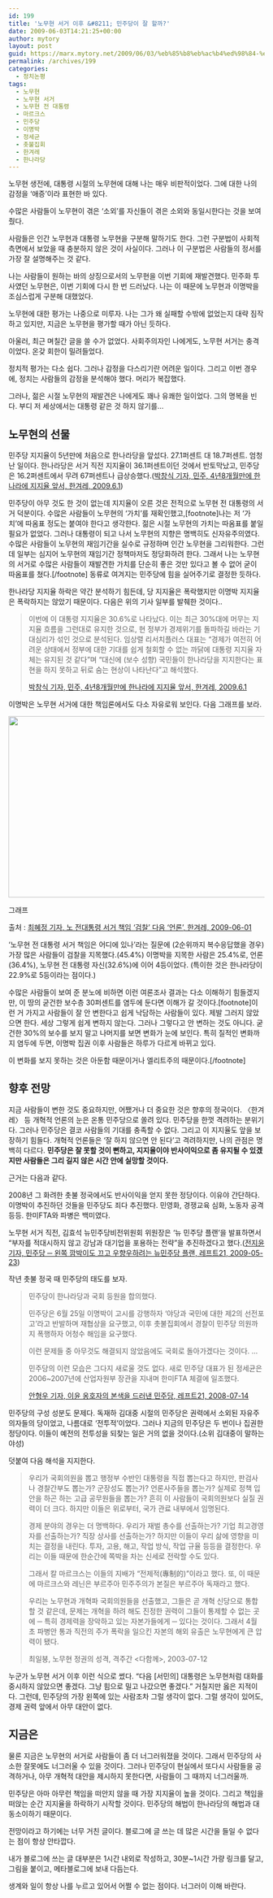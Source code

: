 ```yaml
---
id: 199
title: '노무현 서거 이후 &#8211; 민주당이 잘 할까?'
date: 2009-06-03T14:21:25+00:00
author: mytory
layout: post
guid: https://marx.mytory.net/2009/06/03/%eb%85%b8%eb%ac%b4%ed%98%84-%ec%84%9c%ea%b1%b0-%ec%9d%b4%ed%9b%84-%eb%af%bc%ec%a3%bc%eb%8b%b9%ec%9d%b4-%ec%9e%98-%ed%95%a0%ea%b9%8c/
permalink: /archives/199
categories:
  - 정치논평
tags:
  - 노무현
  - 노무현 서거
  - 노무현 전 대통령
  - 마르크스
  - 민주당
  - 이명박
  - 정세균
  - 촛불집회
  - 한겨레
  - 한나라당
---
```

<div id="" class="gray-textbox">
  <p>
    노무현 생전에, 대통령 시절의 노무현에 대해 나는 매우 비판적이었다. 그에 대한 나의 감정을 ‘애증’이라 표현한 바 있다.
  </p>
  
  <p>
    수많은 사람들이 노무현이 겪은 ‘소외’를 자신들이 겪은 소외와 동일시한다는 것을 보여 줬다.
  </p>
  
  <p>
    사람들은 인간 노무현과 대통령 노무현을 구분해 말하기도 한다. 그런 구분법이 사회적 측면에서 보았을 때 충분하지 않은 것이 사실이다. 그러나 이 구분법은 사람들의 정서를 가장 잘 설명해주는 것 같다.
  </p>
  
  <p>
    나는 사람들이 원하는 바의 상징으로서의 노무현을 이번 기회에 재발견했다. 민주화 투사였던 노무현은, 이번 기회에 다시 한 번 드러났다. 나는 이 때문에 노무현과 이명박을 조심스럽게 구분해 대했었다.
  </p>
  
  <p>
    노무현에 대한 평가는 나중으로 미루자. 나는 그가 왜 실패할 수밖에 없었는지 대략 짐작하고 있지만, 지금은 노무현을 평가할 때가 아닌 듯하다.
  </p>
  
  <p>
    아울러, 최근 며칠간 글을 쓸 수가 없었다. 사회주의자인 나에게도, 노무현 서거는 충격이었다. 온갖 회한이 밀려들었다.
  </p>
  
  <p>
    정치적 평가는 다소 쉽다. 그러나 감정을 다스리기란 어려운 일이다. 그리고 이번 경우에, 정치는 사람들의 감정을 분석해야 했다. 머리가 복잡했다.
  </p>
  
  <p>
    그러나, 젊은 시절 노무현의 재발견은 나에게도 꽤나 유쾌한 일이었다. 그의 명복을 빈다. 부디 저 세상에서는 대통령 같은 것 하지 않기를…
  </p></p>
</div>

## 노무현의 선물

민주당 지지율이 5년만에 처음으로 한나라당을 앞섰다. 27.1퍼센트 대 18.7퍼센트. 엄청난 일이다. 한나라당은 서거 직전 지지율이 36.1퍼센트이던 것에서 반토막났고, 민주당은 16.2퍼센트에서 무려 67퍼센트나 급상승했다.(<a href="http://www.hani.co.kr/arti/society/society_general/357940.html" target="_blank" title="기사 보기">박창식 기자, 민주, 4년8개월만에 한나라에 지지율 앞서, 한겨레, 2009.6.1</a>)

민주당이 아무 것도 한 것이 없는데 지지율이 오른 것은 전적으로 노무현 전 대통령의 서거 덕분이다. 수많은 사람들이 노무현의 ‘가치’를 재확인했고,[footnote]나는 저 ‘가치’에 따옴표 정도는 붙여야 한다고 생각한다. 젊은 시절 노무현의 가치는 따옴표를 붙일 필요가 없었다. 그러나 대통령이 되고 나서 노무현의 지향은 명백히도 신자유주의였다. 수많은 사람들이 노무현의 재임기간을 실수로 규정하며 인간 노무현을 그리워한다. 그런데 일부는 심지어 노무현의 재임기간 정책마저도 정당화하려 한다. 그래서 나는 노무현의 서거로 수많은 사람들이 재발견한 가치를 단순히 좋은 것만 있다고 볼 수 없어 굳이 따옴표를 쳤다.[/footnote] 동류로 여겨지는 민주당에 힘을 실어주기로 결정한 듯하다.

한나라당 지지율 하락은 약간 분석하기 힘든데, 당 지지율은 폭락했지만 이명박 지지율은 폭락하지는 않았기 때문이다. 다음은 위의 기사 일부를 발췌한 것이다..

> 이번에 이 대통령 지지율은 30.6%로 나타났다. 이는 최근 30%대에 머무는 지지율 흐름을 그런대로 유지한 것으로, 현 정부가 경제위기를 돌파하길 바라는 기대심리가 섞인 것으로 분석된다. 임상렬 리서치플러스 대표는 “경제가 여전히 어려운 상태에서 정부에 대한 기대를 쉽게 철회할 수 없는 까닭에 대통령 지지율 자체는 유지된 것 같다”며 “대신에 (보수 성향) 국민들이 한나라당을 지지한다는 표현을 하지 못하고 뒤로 숨는 현상이 나타난다”고 해석했다.
> 
> <p class="rep">
>   <a href="http://www.hani.co.kr/arti/society/society_general/357940.html" target="_blank" title="기사 보기">박창식 기자, 민주, 4년8개월만에 한나라에 지지율 앞서, 한겨레, 2009.6.1</a>
> </p>

이명박은 노무현 서거에 대한 책임론에서도 다소 자유로워 보인다. 다음 그래프를 보라.


<img src="https://marx.mytory.net/wp-content/uploads/1/cfile24.uf.122CB6154A26865B6D00A3.jpg" class="aligncenter" width="540" height="357" alt="" filename="20090601hani_whos.jpg" filemime="image/jpeg" /> 

그래프
    
출처 : <a href="http://www.hani.co.kr/arti/society/society_general/357967.html" target="_blank" title="기사 보기">최혜정 기자, 노 전대통령 서거 책임 ‘검찰’ 다음 ‘언론’, 한겨레, 2009-06-01</a>

‘노무현 전 대통령 서거 책임은 어디에 있나’라는 질문에 (2순위까지 복수응답했을 경우) 가장 많은 사람들이 검찰을 지목했다.(45.4%) 이명박을 지목한 사람은 25.4%로, 언론(36.4%), 노무현 전 대통령 자신(32.6%)에 이어 4등이었다. (특이한 것은 한나라당이 22.9%로 5등이라는 점이다.)

수많은 사람들이 보여 준 분노에 비하면 이런 여론조사 결과는 다소 이해하기 힘들겠지만, 이 땅의 굳건한 보수층 30퍼센트를 염두에 둔다면 이해가 갈 것이다.[footnote]이런 거 가지고 사람들이 잘 안 변한다고 쉽게 낙담하는 사람들이 있다. 제발 그러지 않았으면 한다. 세상 그렇게 쉽게 변하지 않는다. 그러나 그렇다고 안 변하는 것도 아니다. 굳건한 30%의 보수를 보지 말고 나머지를 보면 변화가 눈에 보인다. 특히 질적인 변화까지 염두에 두면, 이명박 집권 이후 사람들은 하루가 다르게 바뀌고 있다.
  
이 변화를 보지 못하는 것은 아둔함 때문이거나 엘리트주의 때문이다.[/footnote]

## 향후 전망

지금 사람들이 변한 것도 중요하지만, 어쨌거나 더 중요한 것은 향후의 정국이다. 〈한겨레〉 등 개혁적 언론의 눈은 온통 민주당으로 쏠려 있다. 민주당을 한껏 격려하는 분위기다. 그러나 민주당은 결코 사람들의 기대를 충족할 수 없다. 그리고 이 지지율도 앞을 보장하기 힘들다. 개혁적 언론들은 ‘잘 하지 않으면 안 된다’고 격려하지만, 나의 관점은 명백히 다르다. **민주당은 잘 못할 것이 뻔하고, 지지율이야 반사이익으로 좀 유지될 수 있겠지만 사람들은 그리 길지 않은 시간 안에 실망할 것이다.**

근거는 다음과 같다.

2008년 그 화려한 촛불 정국에서도 반사이익을 얻지 못한 정당이다. 이유야 간단하다. 이명박이 추진하던 것들을 민주당도 죄다 추진했다. 민영화, 경쟁교육 심화, 노동자 공격 등등. 한미FTA와 파병은 백미였다.

노무현 서거 직전, 김효석 뉴민주당비전위원회 위원장은 ‘뉴 민주당 플랜’을 발표하면서 “부자를 적대시하지 않고 강남과 대기업을 포용하는 전략”을 추진하겠다고 했다.(<a href="http://wspaper.org/article/6527" target="_blank" title="기사 보기">전지윤 기자, 민주당 ─ 왼쪽 깜박이도 끄고 우향우하려는 뉴민주당 플랜, 레프트21, 2009-05-23</a>)

작년 촛불 정국 때 민주당의 태도를 보자.

> 민주당이 한나라당과 국회 등원을 합의했다.
> 
> 민주당은 6월 25일 이명박이 고시를 강행하자 ‘야당과 국민에 대한 제2의 선전포고’라고 반발하며 재협상을 요구했고, 이후 촛불집회에서 경찰이 민주당 의원까지 폭행하자 어청수 해임을 요구했다.
> 
> 이런 문제들 중 아무것도 해결되지 않았음에도 국회로 돌아가겠다는 것이다. …
> 
> 민주당의 이런 모습은 그다지 새로울 것도 없다. 새로 민주당 대표가 된 정세균은 2006~2007년에 산업자원부 장관을 지내며 한미FTA 체결에 일조했다.
> 
> <p class="rep">
>   <a href="http://wspaper.org/article/5638" target="_blank" title="기사 보기">안형우 기자, 이윤 옹호자의 본색을 드러낸 민주당, 레프트21, 2008-07-14</a>
> </p>

민주당의 구성 성분도 문제다. 독재하 김대중 시절의 민주당은 권력에서 소외된 자유주의자들의 당이었고, 나름대로 ‘전투적’이었다. 그러나 지금의 민주당은 두 번이나 집권한 정당이다. 이들이 예전의 전투성을 되찾는 일은 거의 없을 것이다.(소위 김대중이 말하는 야성)

덧붙여 다음 해석을 지지한다.

> 우리가 국회의원을 뽑고 행정부 수반인 대통령을 직접 뽑는다고 하지만, 판검사나 경찰간부도 뽑는가? 군장성도 뽑는가? 언론사주들을 뽑는가? 실제로 정책 입안을 하곤 하는 고급 공무원들을 뽑는가? 흔히 이 사람들이 국회의원보다 실질 권력이 더 크다. 하지만 이들은 위로부터, 국가 관료 내부에서 임명된다.
> 
> 경제 분야의 경우는 더 명백하다. 우리가 재벌 총수를 선출하는가? 기업 최고경영자를 선출하는가? 직장 상사를 선출하는가? 하지만 이들이 우리 삶에 영향을 미치는 결정을 내린다. 투자, 고용, 해고, 작업 방식, 작업 규율 등등을 결정한다. 우리는 이들 때문에 한순간에 쪽박을 차는 신세로 전락할 수도 있다.
> 
> 그래서 칼 마르크스는 이들의 지배가 “전제적(專制的)”이라고 했다. 또, 이 때문에 마르크스와 레닌은 부르주아 민주주의가 본질은 부르주아 독재라고 했다.
> 
> 우리는 노무현과 개혁파 국회의원들을 선출했고, 그들은 곧 개혁 신당으로 통합할 것 같은데, 문제는 개혁을 하려 해도 진정한 권력이 그들이 통제할 수 없는 곳에 ─ 특히 경제력을 장악하고 있는 자본가들에게 ─ 있다는 것이다. 그래서 4월 초 파병안 통과 직전의 주가 폭락을 일으킨 자본의 해외 유출은 노무현에게 큰 압력이 됐다.
> 
> <p class="rep">
>   최일붕, 노무현 정권의 성격, 격주간 &lt;다함께&gt;, 2003-07-12
> </p>

누군가 노무현 서거 이후 이런 식으로 썼다. “다음 <span class="help">[서민의]</span> 대통령은 노무현처럼 대화를 중시하지 않았으면 좋겠다. 그냥 힘으로 밀고 나갔으면 좋겠다.” 거칠지만 옳은 지적이다. 그런데, 민주당의 가장 왼쪽에 있는 사람조차 그럴 생각이 없다. 그럴 생각이 있어도, 경제 권력 앞에서 아무 대안이 없다.

## 지금은

물론 지금은 노무현의 서거로 사람들이 좀 더 너그러워졌을 것이다. 그래서 민주당의 사소한 잘못에도 너그러울 수 있을 것이다. 그러나 민주당이 현실에서 또다시 사람들을 공격하거나, 아무 개혁적 대안을 제시하지 못한다면, 사람들이 그 때까지 너그러울까.

민주당은 아마 아무런 책임을 떠안지 않을 때 가장 지지율이 높을 것이다. 그리고 책임을 떠앉는 순간 지지율을 하락하기 시작할 것이다. 민주당의 해법이 한나라당의 해법과 대동소이하기 때문이다.

<div id="" class="gray-textbox">
  <p>
    전망이라고 하기에는 너무 거친 글이다. 블로그에 글 쓰는 데 많은 시간을 들일 수 없다는 점이 항상 안타깝다.
  </p>
  
  <p>
    내가 블로그에 쓰는 글 대부분은 1시간 내외로 작성하고, 30분~1시간 가량 링크를 달고, 그림을 붙이고, 메타블로그에 보내 다듬는다.
  </p>
  
  <p>
    생계와 일이 항상 나를 누르고 있어서 어쩔 수 없는 점이다. 너그러이 이해 바란다.
  </p></p>
</div>